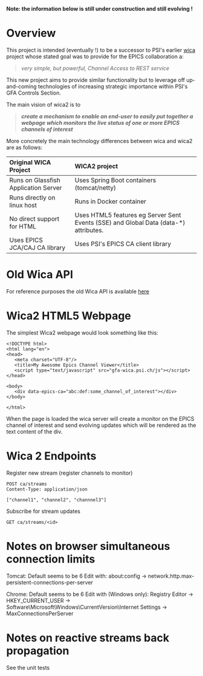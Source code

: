 **Note: the information below is still under construction and still evolving !**


# Overview

This project is intended (eventually !) to be a successor to PSI's earlier [wica](https://git.psi.ch/controls_highlevel_applications/ch.psi.wica)
project whose stated goal was to provide for the EPICS collaboration a:

> *very simple, but powerful, Channel Access to REST service*

This new project aims to provide similar functionality but to leverage off up-and-coming
technologies of increasing strategic importance within PSI's GFA Controls Section.

The main vision of wica2 is to

> _**create a mechanism to enable an end-user to easily put together a webpage which
monitors the live status of one or more EPICS channels of interest**_

More concretely the main technology differences between wica and wica2 are as follows:

| Original WICA Project                | WICA2 project                              |
| :----------------------------------- | :----------------------------------------- |
| Runs on Glassfish Application Server | Uses Spring Boot containers (tomcat/netty) |
| Runs directly on linux host          | Runs in Docker container                   |
| No direct support for HTML           | Uses HTML5 features eg Server Sent Events (SSE) and Global Data (data-*) attributes.
| Uses EPICS JCA/CAJ CA library        | Uses PSI's EPICS CA client library         |


# Old Wica API

For reference purposes the old Wica API is available [here](https://git.psi.ch/controls_highlevel_applications/ch.psi.wica/blob/master/Readme.md#API)


# Wica2 HTML5 Webpage

The simplest Wica2 webpage would look something like this:
```
<!DOCTYPE html>
<html lang="en">
<head>
   <meta charset="UTF-8"/>
   <title>My Awesome Epics Channel Viewer</title>
   <script type="text/javascript" src="gfa-wica.psi.ch/js"></script>
</head>

<body>
   <div data-epics-ca="abc:def:some_channel_of_interest"></div>
</body>

</html>
```

When the page is loaded the wica server will create a monitor on
the EPICS channel of interest and send evolving updates which will be
rendered as the text content of the div.

# Wica 2 Endpoints

Register new stream (register channels to monitor)

```
POST ca/streams
Content-Type: application/json

["channel1", "channel2", "channnel3"]
```

Subscribe for stream updates

```
GET ca/streams/<id>
```


# Notes on browser simultaneous connection limits

Tomcat:
Default seems to be 6
Edit with:
about:config ->
network.http.max-persistent-connections-per-server

Chrome:
Default seems to be 6
Edit with (Windows only):
Registry Editor ->
HKEY_CURRENT_USER ->
Software\Microsoft\Windows\CurrentVersion\Internet Settings ->
MaxConnectionsPerServer

# Notes on reactive streams back propagation

See the unit tests

